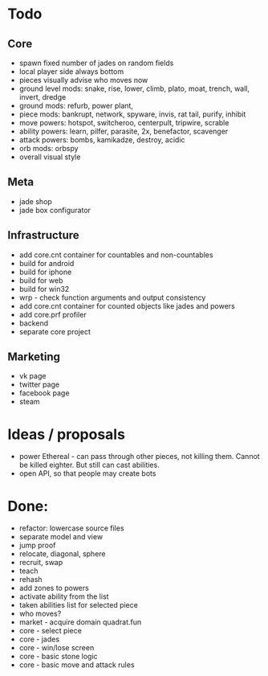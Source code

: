 # Todo

## Core
- spawn fixed number of jades on random fields
- local player side always bottom
- pieces visually advise who moves now
- ground level mods: snake, rise, lower, climb, plato, moat, trench, wall, invert, dredge
- ground mods:       refurb, power plant, 
- piece mods:        bankrupt, network, spyware, invis, rat tail, purify, inhibit
- move powers:       hotspot, switcheroo, centerpult, tripwire, scrable
- ability powers:    learn, pilfer, parasite, 2x, benefactor, scavenger
- attack powers:     bombs, kamikadze, destroy, acidic
- orb mods:          orbspy
- overall visual style

## Meta
- jade shop
- jade box configurator

## Infrastructure
- add core.cnt container for countables and non-countables
- build for android
- build for iphone
- build for web
- build for win32
- wrp - check function arguments and output consistency
- add core.cnt container for counted objects like jades and powers
- add core.prf profiler
- backend
- separate core project

## Marketing
- vk page
- twitter page
- facebook page
- steam

# Ideas / proposals
- power Ethereal - can pass through other pieces, not killing them. Cannot be killed eighter. But still can cast abilities.
- open API, so that people may create bots

# Done:
- refactor: lowercase source files
- separate model and view
- jump proof
- relocate, diagonal, sphere
- recruit, swap
- teach
- rehash
- add zones to powers
- activate ability from the list
- taken abilities list for selected piece
- who moves?
- market - acquire domain quadrat.fun
- core - select piece
- core - jades
- core - win/lose screen
- core - basic stone logic
- core - basic move and attack rules